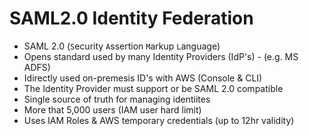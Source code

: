 # SAML2.0 Identity Federation

- SAML 2.0 (`S`ecurity `A`ssertion `M`arkup `L`anguage)
- Opens standard used by many Identity Providers (IdP's) - (e.g. MS ADFS)
- Idirectly used on-premesis ID's with AWS (Console & CLI)
- The Identity Provider must support or be SAML 2.0 compatible 
- Single source of truth for managing identiites
- More that 5,000 users (IAM user hard limit)
- Uses IAM Roles & AWS temporary credentials (up to 12hr validity)